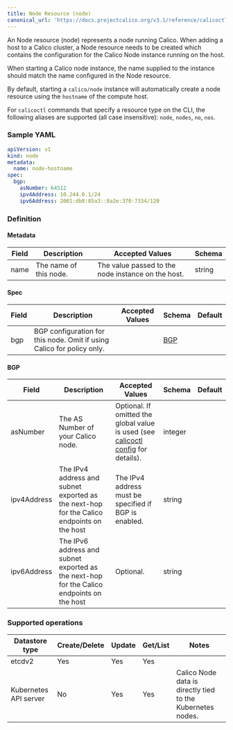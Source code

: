 ```yaml
---
title: Node Resource (node)
canonical_url: 'https://docs.projectcalico.org/v3.1/reference/calicoctl/resources/node'
---
```


An Node resource (node) represents a node running Calico.  When adding a host
to a Calico cluster, a Node resource needs to be created which contains the
configuration for the Calico Node instance running on the host.

When starting a Calico node instance, the name supplied to the instance should 
match the name configured in the Node resource.  

By default, starting a `calico/node` instance will automatically create a node resource 
using the `hostname` of the compute host.

For `calicoctl` commands that specify a resource type on the CLI, the following
aliases are supported (all case insensitive): `node`, `nodes`, `no`, `nos`.

### Sample YAML

```yaml
apiVersion: v1
kind: node
metadata:
  name: node-hostname
spec:
  bgp:
    asNumber: 64512
    ipv4Address: 10.244.0.1/24
    ipv6Address: 2001:db8:85a3::8a2e:370:7334/120
```

### Definition

#### Metadata

| Field       | Description                 | Accepted Values   | Schema |
|-------------|-----------------------------|-------------------|--------|
| name     | The name of this node.          | The value passed to the node instance on the host. | string |

#### Spec

| Field       | Description                 | Accepted Values   | Schema | Default    |
|-------------|-----------------------------|-------------------|--------|------------|
| bgp      | BGP configuration for this node.  Omit if using Calico for policy only. | | [BGP](#bgp) |

#### BGP 

| Field       | Description                 | Accepted Values   | Schema | Default    |
|-------------|-----------------------------|-------------------|--------|------------|
| asNumber    | The AS Number of your Calico node. | Optional.  If omitted the global value is used (see [calicoctl config]({{site.baseurl}}/{{page.version}}/reference/calicoctl/commands/config) for details). | integer |
| ipv4Address | The IPv4 address and subnet exported as the next-hop for the Calico endpoints on the host | The IPv4 address must be specified if BGP is enabled. | string |
| ipv6Address | The IPv6 address and subnet exported as the next-hop for the Calico endpoints on the host | Optional.  | string |

### Supported operations

| Datastore type        | Create/Delete | Update | Get/List | Notes
|-----------------------|---------------|--------|----------|------
| etcdv2                | Yes           | Yes    | Yes      |
| Kubernetes API server | No            | Yes    | Yes      | Calico Node data is directly tied to the Kubernetes nodes.